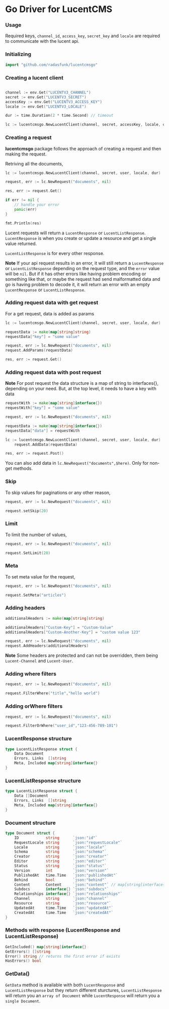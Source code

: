 # Go Driver for LucentCMS

### Usage

Required keys, `channel_id`, `access_key`, `secret_key` and `locale` are required to communicate with the lucent api.

### Initializing 

```go
import "github.com/radasfunk/lucentcmsgo"
```

### Creating a lucent client

```go

channel := env.Get("LUCENTV3_CHANNEL")
secret := env.Get("LUCENTV3_SECRET")
accessKey := env.Get("LUCENTV3_ACCESS_KEY")
locale := env.Get("LUCENTV3_LOCALE")

dur := time.Duration(2 * time.Second) // timeout 

lc := lucentcmsgo.NewLucentClient(channel, secret, accessKey, locale, dur)
```

### Creating a request 

**lucentcmsgo** package follows the approach of creating a request and then making the request. 

Retriving all the documents,

```go
lc := lucentcmsgo.NewLucentClient(channel, secret, user, locale, dur)

request, err := lc.NewRequest("documents", nil)

res, err := request.Get()

if err != nil {
    // handle your error
    panic(err)
}

fmt.Println(res) 
```

Lucent requests will return a `LucentResponse` or `LucentListResponse`. `LucentResponse` is when you create or update a resource and get a single value returned. 

`LucentListResponse` is for every other response. 

**Note** If your api request results in an error, it will still return a `LucentResponse` or `LucentListResponse` depending on the request type, and the `error` value will be `nil`. 
But if it has other errors like having problem encoding or something like that, or maybe the request had send malformatted data and go is having problem to decode it, it will return an error with an empty `LucentResponse` or `LucentListResponse`.

### Adding request data with get request

For a get request, data is added as params

```go
lc := lucentcmsgo.NewLucentClient(channel, secret, user, locale, dur)

requestData := make(map[string]string)
requestData["key"] = "some value"

request, err := lc.NewRequest("documents", nil)
request.AddParams(requestData)

res, err := request.Get()
```


### Adding request data with post request

**Note** For post request the data structure is a map of string to interfaces{}, depending on your need.
But, at the top level, it needs to have a key with data

```go
requestWith := make(map[string]interface{})
requestWith["key"] = "some value"

request, err := lc.NewRequest("documents", nil)

requestData := make(map[string]interface{})
requestData["data"] = requestWith

lc := lucentcmsgo.NewLucentClient(channel, secret, user, locale, dur)
	request.AddData(requestData)

res, err := request.Post()
```

You can also add data in `lc.NewRequest("documents",$here)`. Only for non-get methods.


### Skip
To skip values for paginations or any other reason,

```go
request, err := lc.NewRequest("documents", nil)

request.setSkip(20)
```

### Limit
To limit the number of values,

```go
request, err := lc.NewRequest("documents", nil)

request.SetLimit(20)
```

### Meta
To set meta value for the request,

```go
request, err := lc.NewRequest("documents", nil)

request.SetMeta("articles")
```

### Adding headers

```go
additionalHeaders := make(map[string]string)

additionalHeaders["Custom-Key"] = "Custom-Value"
additionalHeaders["Custom-Another-Key"] = "custom value 123"

request, err := lc.NewRequest("documents", nil)
request.AddHeaders(additionalHeaders)
```

**Note** Some headers are protected and can not be overridden, them being 
`Lucent-Channel` and `Lucent-User`.


### Adding where filters
```go
request, err := lc.NewRequest("documents", nil)

request.FilterWhere("title","hello world")
```

### Adding orWhere filters
```go
request, err := lc.NewRequest("documents", nil)

request.FilterOrWhere("user_id","123-456-789-101")
```

### LucentResponse structure
```go
type LucentListResponse struct {
	Data Document
	Errors, Links  []string
	Meta, Included map[string]interface{} 
}
```
### LucentListResponse structure

```go
type LucentListResponse struct {
	Data []Document
	Errors, Links  []string
	Meta, Included map[string]interface{} 
}
```

### Document structure

```go
type Document struct {
	ID            string      `json:"id"`
	RequestLocale string      `json:"requestLocale"`
	Locale        string      `json:"locale"`
	Schema        string      `json:"schema"`
	Creator       string      `json:"creator"`
	Editor        string      `json:"editor"`
	Status        string      `json:"status"`
	Version       int         `json:"version"`
	PublishedAt   time.Time   `json:"publishedAt"`
	Behind        bool        `json:"behind"`
	Content       Content     `json:"content"` // map[string]interface{}
	Subdocs       interface{} `json:"subdocs"`
	Relationships interface{} `json:"relationships"`
	Channel       string      `json:"channel"`
	Resource      string      `json:"resource"`
	UpdatedAt     time.Time   `json:"updatedAt"`
	CreatedAt     time.Time   `json:"createdAt"`
}
```

### Methods with response (LucentResponse and LucentListResponse)

```go
GetIncluded() map[string]interface{}
GetErrors() []string 
Error() string // returns the first error if exists
HasErrors() bool
```

### GetData()
`GetData` method is available with both `LucentResponse` and `LucentListResponse` but they return different sturctures, `LucentListResponse` will return you an `array of Document` while `LucentResponse` will return you a `single Document`. 

